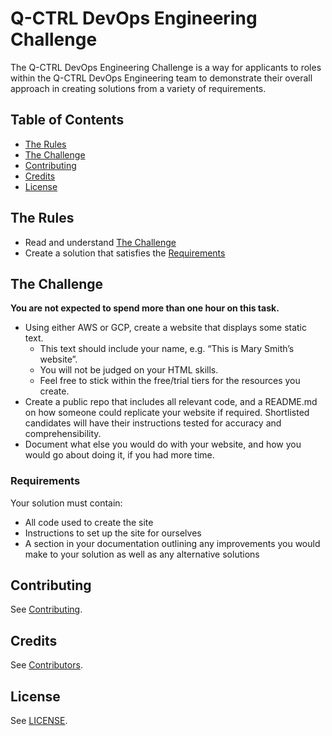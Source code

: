 # Q-CTRL DevOps Engineering Challenge

The Q-CTRL DevOps Engineering Challenge is a way for applicants to roles within the Q-CTRL DevOps Engineering team to demonstrate their overall approach in creating solutions from a variety of requirements.

## Table of Contents

- [The Rules](#the-rules)
- [The Challenge](#the-challenge)
- [Contributing](#contributing)
- [Credits](#credits)
- [License](#license)

## The Rules

- Read and understand [The Challenge](#the-challenge)
- Create a solution that satisfies the [Requirements](#requirements)

## The Challenge

**You are not expected to spend more than one hour on this task.**
- Using either AWS or GCP, create a website that displays some static text.
    - This text should include your name, e.g. “This is Mary Smith’s website”.
    - You will not be judged on your HTML skills.
    - Feel free to stick within the free/trial tiers for the resources you create.
- Create a public repo that includes all relevant code, and a README.md on how someone could replicate your website if required. Shortlisted candidates will have their instructions tested for accuracy and comprehensibility.
- Document what else you would do with your website, and how you would go about doing it, if you had more time.

### Requirements

Your solution must contain:
- All code used to create the site
- Instructions to set up the site for ourselves
- A section in your documentation outlining any improvements you would make to your solution as well as any alternative solutions

## Contributing

See [Contributing](https://github.com/qctrl/.github/blob/master/CONTRIBUTING.md).

## Credits

See [Contributors](https://github.com/qctrl/devops-challenge/graphs/contributors).

## License

See [LICENSE](LICENSE).
